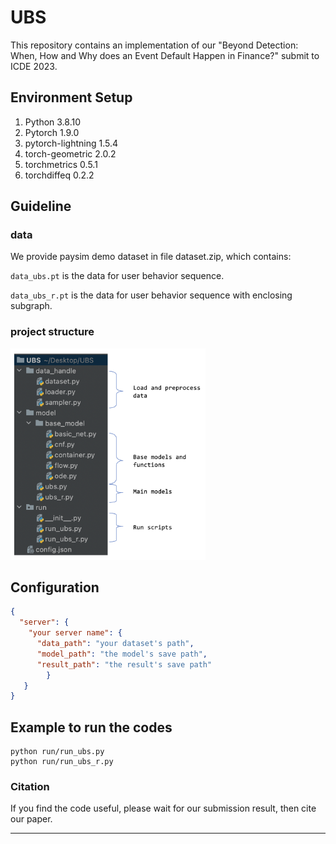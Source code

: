 # UBS
This repository contains an implementation of our "Beyond Detection: When, How and Why does an Event Default Happen in Finance?" submit to ICDE 2023.



## Environment Setup

1. Python 3.8.10
2. Pytorch 1.9.0
3. pytorch-lightning  1.5.4
4. torch-geometric  2.0.2
5. torchmetrics  0.5.1
6. torchdiffeq  0.2.2

## Guideline

### data

We provide paysim demo dataset in file dataset.zip, which contains:

`data_ubs.pt` is the data for user behavior sequence.

`data_ubs_r.pt` is the data for user behavior sequence with enclosing subgraph.

### project structure

<div align="left">

<img src="./assets/project_structure.png" alt="image-20220709083012977" style="zoom:33%;" />     

## Configuration

```json
{
  "server": {
    "your server name": {
      "data_path": "your dataset's path",
      "model_path": "the model's save path",
      "result_path": "the result's save path"
    	}
   }
}
```



## Example to run the codes

```
python run/run_ubs.py 
python run/run_ubs_r.py
```



### Citation

If you find the code useful, please wait for our submission result, then cite our paper.


---

